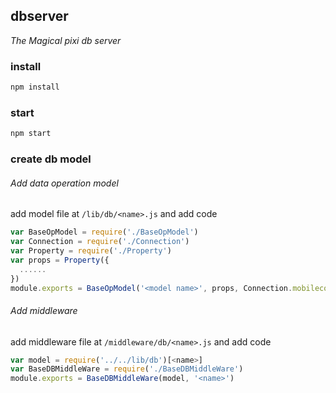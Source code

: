 ## dbserver

_The Magical pixi db server_

### install

```bash
npm install
```
### start

```bash
npm start
```
### create db model


###### Add data operation model

add model file at `/lib/db/<name>.js` and add code

```javascript
var BaseOpModel = require('./BaseOpModel')
var Connection = require('./Connection')
var Property = require('./Property')
var props = Property({
  ......
})
module.exports = BaseOpModel('<model name>', props, Connection.mobileconnection)
```

###### Add middleware
add middleware file at `/middleware/db/<name>.js` and add code

```javascript
var model = require('../../lib/db')[<name>]
var BaseDBMiddleWare = require('./BaseDBMiddleWare')
module.exports = BaseDBMiddleWare(model, '<name>')
```
